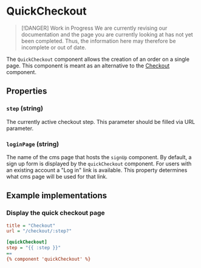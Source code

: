 # QuickCheckout

> [!DANGER] Work in Progress
> We are currently revising our documentation and the page you are currently looking at has not yet 
> been completed. Thus, the information here may therefore be incomplete or out of date.

The `QuickCheckout` component allows the creation of an order on a single page.
This component is meant as an alternative to the [Checkout](./checkout.md) component.

## Properties

### `step` (string)

The currently active checkout step. This parameter should be filled via URL parameter.

### `loginPage` (string)

The name of the cms page that hosts the `signUp` component. By default, a sign up form is
displayed by the `quickCheckout` component. For users with an existing account a "Log in"
link is available. This property determines what cms page will be used for that link.

## Example implementations

### Display the quick checkout page

```ini
title = "Checkout"
url = "/checkout/:step?"

[quickCheckout]
step = "{{ :step }}"
==
{% component 'quickCheckout' %}
```

